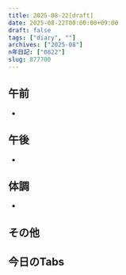 ```yaml
---
title: 2025-08-22[draft]
date: 2025-08-22T00:00:00+09:00
draft: false
tags: ["diary", ""]
archives: ["2025-08"]
n年日記: ["0822"]
slug: 877700
---
```

## 午前
- 
## 午後
- 
## 体調
- 
## その他
## 今日のTabs